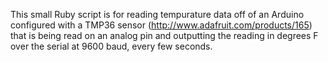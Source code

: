 This small Ruby script is for reading tempurature data off of an Arduino
configured with a TMP36 sensor (http://www.adafruit.com/products/165) that
is being read on an analog pin and outputting the reading in degrees F
over the serial at 9600 baud, every few seconds. 

